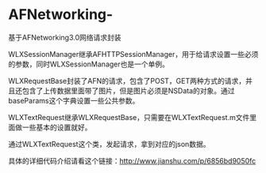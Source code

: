 # AFNetworking-
基于AFNetworking3.0网络请求封装

WLXSessionManager继承AFHTTPSessionManager，用于给请求设置一些必须的参数，同时WLXSessionManager也是一个单例。

WLXRequestBase封装了AFN的请求，包含了POST，GET两种方式的请求，并且还包含了上传数据里面带了图片，但是图片必须是NSData的对象。通过baseParams这个字典设置一些公共参数。

WLXTextRequest继承WLXRequestBase，只需要在WLXTextRequest.m文件里面做一些基本的设置就好。

通过WLXTextRequest这个类，发起请求，拿到对应的json数据。

具体的详细代码介绍请看这个链接：http://www.jianshu.com/p/6856bd9050fc
